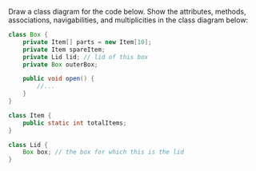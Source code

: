 <panel header="{{ icon_Q }} Draw Class Diagram for Box etc.">
<question>

Draw a class diagram for the code below. Show the attributes, methods, associations, navigabilities, and multiplicities in the class diagram below:

```java
class Box {
    private Item[] parts = new Item[10];
    private Item spareItem;
    private Lid lid; // lid of this box
    private Box outerBox;

    public void open() {
        //...
    }
}
```
```java
class Item {
    public static int totalItems;
}
```
```java
class Lid {
    Box box; // the box for which this is the lid
}
```


</question>
</panel>
